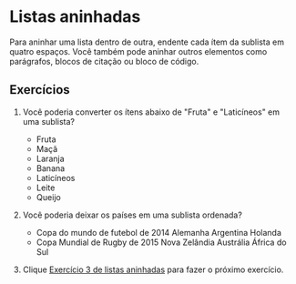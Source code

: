 # Listas aninhadas

Para aninhar uma lista dentro de outra, endente cada ítem da sublista em quatro espaços. Você também pode aninhar outros elementos como parágrafos, blocos de citação ou bloco de código.

## Exercícios

1. Você poderia converter os ítens abaixo de "Fruta" e "Laticíneos" em uma sublista?

    * Fruta
    * Maçã
    * Laranja
    * Banana
    * Laticíneos
    * Leite
    * Queijo

2. Você poderia deixar os países em uma sublista ordenada?

    + Copa do mundo de futebol de 2014
    Alemanha
    Argentina
    Holanda
    + Copa Mundial de Rugby de 2015
    Nova Zelândia
    Austrália
    África do Sul

3. Clique [Exercício 3 de listas aninhadas](ex03/index.md) para fazer o próximo exercício.
